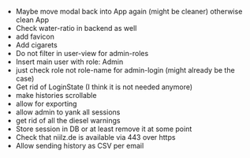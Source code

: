 - Maybe move modal back into App again (might be cleaner) otherwise clean App
- Check water-ratio in backend as well
- add favicon
- Add cigarets
- Do not filter in user-view for admin-roles
- Insert main user with role: Admin
- just check role not role-name for admin-login (might already be the case)
- Get rid of LoginState (I think it is not needed anymore)
- make histories scrollable
- allow for exporting
- allow admin to yank all sessions
- get rid of all the diesel warnings
- Store session in DB or at least remove it at some point
- Check that niilz.de is available via 443 over https
- Allow sending history as CSV per email
